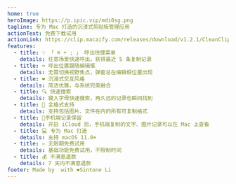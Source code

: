 ```yaml
---
home: true
heroImage: https://p.ipic.vip/mdi0sg.png
tagline: 专为 Mac 打造的沉浸式剪贴板管理应用
actionText: 免费下载试用
actionLink: https://clip.macaify.com/releases/download/v1.2.1/CleanClip.app.zip
features:
  - title: 💡 「 ⌘ + ; 」 呼出快捷菜单
    details: 任意场景快速呼出，获得最近 5 条复制记录
  - title: ⌨️ 呼出位置跟随编辑框
    details: 无需切换视野焦点，弹窗总在编辑框位置出现
  - title: ❤️ 沉浸式交互风格
    details: 简洁优雅，与系统完美融合
  - title: 🔍 快速搜索
    details: 键入字母快速搜索，再久远的记录也瞬间找到
  - title: 🌈 全格式支持
    details: 支持包括图片、文件在内的所有可复制格式
  - title: 📱手机端记录保留
    details: 开启 iCloud 后，手机端复制的文字、图片记录可以在 Mac 上查看
  - title: 💻 专为 Mac 打造
    details: 支持 macOS 11.0+
  - title: ♾️ 无限期免费试用
    details: 基础功能免费试用，不限制时间
  - title: 💰 不满意退款
    details: 7 天内不满意退款
footer: Made by  with ❤️Sintone Li
---
```

